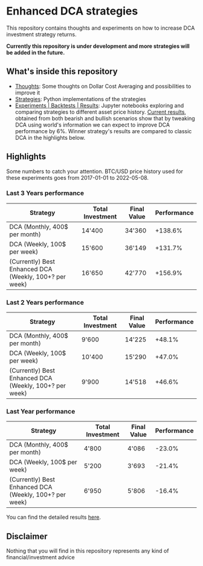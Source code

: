 # Enhanced DCA strategies

This repository contains thoughts and experiments on how to increase DCA investment strategy returns.

**Currently this repository is under development and more strategies will be added in the future.**

## What's inside this repository

- [Thoughts](./thoughts): Some thoughts on Dollar Cost Averaging and possibilities to improve it
- [Strategies](./src): Python implementations of the strategies
- [Experiments | Backtests | Results](./notebooks): Jupyter notebooks exploring and comparing strategies to different asset price history. [Current results](./notebooks/improve-dca.ipynb), obtained from both bearish and bullish scenarios show that by tweaking DCA using world's information we can expect to improve DCA performance by 6%. Winner strategy's results are compared to classic DCA in the highlights below.

## Highlights

Some numbers to catch your attention. BTC/USD price history used for these experiments goes from 2017-01-01 to 2022-05-08.

### Last 3 Years performance

| Strategy                                               | Total Investment | Final Value | Performance |
| ------------------------------------------------------ | ---------------- | ----------- | ----------- |
| DCA (Monthly, 400$ per month)                          | 14'400           | 34'360      | +138.6%     |
| DCA (Weekly, 100$ per week)                            | 15'600           | 36'149      | +131.7%     |
| (Currently) Best Enhanced DCA (Weekly, 100+? per week) | 16'650           | 42'770      | +156.9%     |

### Last 2 Years performance

| Strategy                                               | Total Investment | Final Value | Performance |
| ------------------------------------------------------ | ---------------- | ----------- | ----------- |
| DCA (Monthly, 400$ per month)                          | 9'600            | 14'225      | +48.1%      |
| DCA (Weekly, 100$ per week)                            | 10'400           | 15'290      | +47.0%      |
| (Currently) Best Enhanced DCA (Weekly, 100+? per week) | 9'900            | 14'518      | +46.6%      |

### Last Year performance

| Strategy                                               | Total Investment | Final Value | Performance |
| ------------------------------------------------------ | ---------------- | ----------- | ----------- |
| DCA (Monthly, 400$ per month)                          | 4'800            | 4'086       | -23.0%      |
| DCA (Weekly, 100$ per week)                            | 5'200            | 3'693       | -21.4%      |
| (Currently) Best Enhanced DCA (Weekly, 100+? per week) | 6'950            | 5'806       | -16.4%      |

You can find the detailed results [here](./notebooks/strategy-performances.ipynb).

## Disclaimer

Nothing that you will find in this repository represents any kind of financial/investment advice
